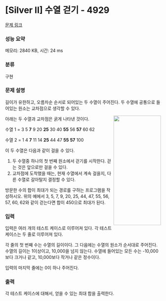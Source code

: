 # [Silver II] 수열 걷기 - 4929 

[문제 링크](https://www.acmicpc.net/problem/4929) 

### 성능 요약

메모리: 2840 KB, 시간: 24 ms

### 분류

구현

### 문제 설명

<p>길이가 유한하고, 오름차순 순서로 되어있는 두 수열이 주어진다. 두 수열에 공통으로 들어있는 원소는 교차점으로 생각할 수 있다.</p>

<p><img alt="" src="https://onlinejudgeimages.s3-ap-northeast-1.amazonaws.com/upload/images/twoseq.png" style="width: 153px; height: 354px; float: right;"></p>

<p>아래는 두 수열과 교차점은 굵게 나타낸 것이다.</p>

<p>수열 1 = 3 5 <strong>7</strong> 9 20 <strong>25</strong> 30 40 <strong>55</strong> 56 <strong>57</strong> 60 62</p>

<p>수열 2 = 1 4 <strong>7</strong> 11 14 <strong>25</strong> 44 47 <strong>55</strong> <strong>57</strong> 100</p>

<p>이 두 수열은 다음과 같이 걸을 수 있다.</p>

<ol>
	<li>두 수열중 하나의 첫 번째 원소에서 걷기를 시작한다. 걷는 것은 앞으로만 걸을 수 있다.</li>
	<li>교차점에 도착했을 때는, 현재 수열에서 계속 걸을지, 다른 수열로 갈아탈지 결정할 수 있다.</li>
</ol>

<p>방문한 수의 합이 최대가 되는 경로를 구하는 프로그램을 작성하시오. 위의 예에서 3, 5, 7, 9, 20, 25, 44, 47, 55, 56, 57, 60, 62와 같이 걷는다면 합이 450으로 최대가 된다.</p>

### 입력 

 <p>입력은 여러 개의 테스트 케이스로 이루어져 있다. 각 테스트 케이스는 두 줄로 이루어져 있다.</p>

<p>각 줄의 첫 번째 수는 수열의 길이이다. 그 다음에는 수열의 원소가 순서대로 주어진다. 수열의 길이는 1이상이고, 10,000을 넘지 않는다. 수열에 들어있는 모든 수는 -10,000보다 크거나 같고, 10,000보다 작거나 같은 정수이다.</p>

<p>입력의 마지막 줄에는 0이 하나 주어진다.</p>

### 출력 

 <p>각 테스트 케이스에 대해서, 얻을 수 있는 최대 합을 출력한다.</p>

